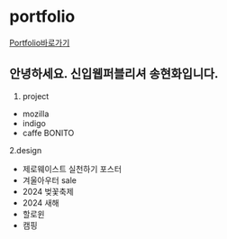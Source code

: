 # portfolio

[Portfolio바로가기](https://gusghk2581.github.io/portfolio/index02.html)

## 안녕하세요. 신입웹퍼블리셔 송현화입니다.
1. project
  + mozilla
  + indigo
  + caffe BONITO
 
2.design
  + 제로웨이스트 실천하기 포스터
  + 겨울아우터 sale
  + 2024 벚꽃축제
  + 2024 새해
  + 할로윈
  + 캠핑
